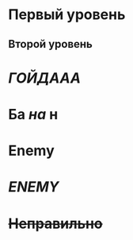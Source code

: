 # Первый уровень
## Второй уровень

# *ГОЙДААА*
# Ба *на* н 
# **Enemy**
# ***ENEMY***
# ~~Неправильно~~
